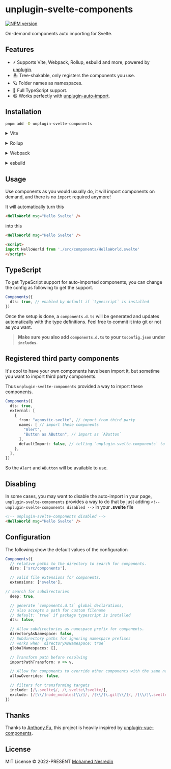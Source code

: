# unplugin-svelte-components

[![NPM version](https://img.shields.io/npm/v/unplugin-svelte-components?color=a1b858&label=)](https://www.npmjs.com/package/unplugin-svelte-components)

On-demand components auto importing for Svelte.

## Features

- ⚡️ Supports Vite, Webpack, Rollup, esbuild and more, powered by <a href="https://github.com/unjs/unplugin">unplugin</a>.
- 🏝 Tree-shakable, only registers the components you use.
- 🪐 Folder names as namespaces.
- 🦾 Full TypeScript support.
- 😃 Works perfectly with [unplugin-auto-import](https://github.com/antfu/unplugin-auto-import).

## Installation

```bash
pnpm add -D unplugin-svelte-components
```

<details>
<summary>Vite</summary><br>

```ts
// vite.config.ts
import Components from 'unplugin-svelte-components/vite'

export default defineConfig({
  plugins: [
    Components({ /* options */ }),
  ],
})
```

<br></details>

<details>
<summary>Rollup</summary><br>

```ts
// rollup.config.js
import Components from 'unplugin-svelte-components/rollup'

export default {
  plugins: [
    Components({ /* options */ }),
  ],
}
```

<br></details>


<details>
<summary>Webpack</summary><br>

```ts
// webpack.config.js
module.exports = {
  /* ... */
  plugins: [
    require('unplugin-svelte-components/webpack')({ /* options */ }),
  ],
}
```
<br></details>

<details>
<summary>esbuild</summary><br>

```ts
// esbuild.config.js
import { build } from 'esbuild'

build({
  /* ... */
  plugins: [
    require('unplugin-svelte-components/esbuild')({
      /* options */
    }),
  ],
})
```

<br></details>

## Usage

Use components as you would usually do, it will import components on demand, and there is no `import` required anymore!

It will automatically turn this

```html
<HelloWorld msg="Hello Svelte" />
```

into this

```html
<HelloWorld msg="Hello Svelte" />

<script>
import HelloWorld from './src/components/HelloWorld.svelte'
</script>
```

## TypeScript

To get TypeScript support for auto-imported components, you can change the config as following to get the support.

```ts
Components({
  dts: true, // enabled by default if `typescript` is installed
})
```

Once the setup is done, a `components.d.ts` will be generated and updates automatically with the type definitions. Feel free to commit it into git or not as you want.

> **Make sure you also add `components.d.ts` to your `tsconfig.json` under `includes`.**

## Registered third party components

It's cool to have your own components have been import it, but sometime you want to import third party components.

Thus `unplugin-svelte-components` provided a way to import these components.

```ts
Components({
  dts: true,
  external: [
    {
      from: "agnostic-svelte", // import from third party
      names: [ // import these components
        "Alert",
        "Button as AButton", // import as `AButton`
      ],
      defaultImport: false, // telling `unplugin-svelte-components` to import any component as non-default export
    },
  ],
})
```

So the `Alert` and `AButton` will be available to use.

## Disabling

In some cases, you may want to disable the auto-import in your page, `unplugin-svelte-components` provides a way to do that by just adding `<!-- unplugin-svelte-components disabled -->` in your **.svelte** file

```html
<!-- unplugin-svelte-components disabled -->
<HelloWorld msg="Hello Svelte" />
```

## Configuration

The following show the default values of the configuration

```ts
Components({
  // relative paths to the directory to search for components.
  dirs: ['src/components'],

  // valid file extensions for components.
  extensions: ['svelte'],

// search for subdirectories
  deep: true,

  // generate `components.d.ts` global declarations,
  // also accepts a path for custom filename
  // default: `true` if package typescript is installed
  dts: false,

  // Allow subdirectories as namespace prefix for components.
  directoryAsNamespace: false,
  // Subdirectory paths for ignoring namespace prefixes
  // works when `directoryAsNamespace: true`
  globalNamespaces: [],

  // Transform path before resolving
  importPathTransform: v => v,

  // Allow for components to override other components with the same name
  allowOverrides: false,

  // filters for transforming targets
  include: [/\.svelte$/, /\.svelte\?svelte/],
  exclude: [/[\\/]node_modules[\\/]/, /[\\/]\.git[\\/]/, /[\\/]\.svelte-kit[\\/]/,],
})
```

## Thanks

Thanks to [Anthony Fu](https://github.com/antfu), this project is heavily inspired by [unplugin-vue-components](https://github.com/antfu/unplugin-vue-components/).

## License

MIT License © 2022-PRESENT [Mohamed Nesredin](https://github.com/Mohamed-Kaizen)
